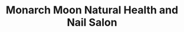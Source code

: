---
title: "Monarch Moon Natural Health and Nail Salon"
url: /cheboygan/monarch-moon-natural-health-and-nail-salon/
shop: beauty
---
